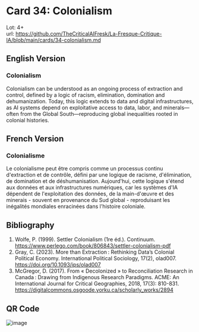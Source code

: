 # Card 34: Colonialism

Lot: 4+  
url: https://github.com/TheCriticalAIFresk/La-Fresque-Critique-IA/blob/main/cards/34-colonialism.md

## English Version

### Colonialism

Colonialism can be understood as an ongoing process of extraction and control, defined by a logic of racism, elimination, domination and dehumanization. Today, this logic extends to data and digital infrastructures, as AI systems depend on exploitative access to data, labor, and minerals—often from the Global South—reproducing global inequalities rooted in colonial histories.

## French Version

### Colonialisme

Le colonialisme peut être compris comme un processus continu d'extraction et de contrôle, défini par une logique de racisme, d'élimination, de domination et de déshumanisation. Aujourd'hui, cette logique s'étend aux données et aux infrastructures numériques, car les systèmes d'IA dépendent de l'exploitation des données, de la main-d'œuvre et des minerais - souvent en provenance du Sud global - reproduisant les inégalités mondiales enracinées dans l'histoire coloniale.

## Bibliography

1. Wolfe, P. (1999). Settler Colonialism (1re éd.). Continuum. https://www.perlego.com/book/806843/settler-colonialism-pdf
2. Gray, C. (2023). More than Extraction : Rethinking Data’s Colonial Political Economy. International Political Sociology, 17(2), olad007. https://doi.org/10.1093/ips/olad007
3. McGregor, D. (2017). From « Decolonized » to Reconciliation Research in Canada : Drawing from Indigenous Research Paradigms. ACME: An International Journal for Critical Geographies, 2018, 17(3): 810-831. https://digitalcommons.osgoode.yorku.ca/scholarly_works/2894

## QR Code

![image](https://github.com/user-attachments/assets/a52f4caf-9c7a-45f6-86ac-63ef5daa4694)
